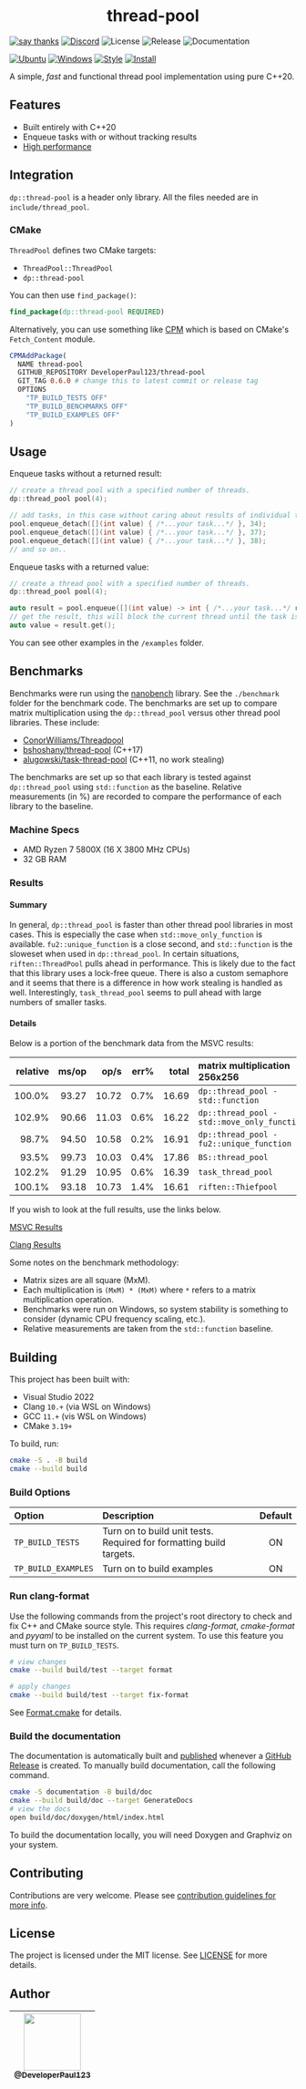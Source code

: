 <h1 align=center>
thread-pool
</h1>

[![say thanks](https://img.shields.io/badge/Say%20Thanks-👍-1EAEDB.svg)](https://github.com/DeveloperPaul123/thread-pool/stargazers)
[![Discord](https://img.shields.io/discord/652515194572111872?logo=Discord)](https://discord.gg/CX2ybByRnt)
![License](https://img.shields.io/github/license/DeveloperPaul123/thread-pool?color=blue)
![Release](https://img.shields.io/github/v/release/DeveloperPaul123/thread-pool)
![Documentation](https://img.shields.io/website?label=docs&url=https%3A%2F%2Fdeveloperpaul123.github.io%2Fthread-pool%2F)

[![Ubuntu](https://github.com/DeveloperPaul123/thread-pool/actions/workflows/ubuntu.yml/badge.svg)](https://github.com/DeveloperPaul123/thread-pool/actions/workflows/ubuntu.yml)
[![Windows](https://github.com/DeveloperPaul123/thread-pool/actions/workflows/windows.yml/badge.svg)](https://github.com/DeveloperPaul123/thread-pool/actions/workflows/windows.yml)
[![Style](https://github.com/DeveloperPaul123/thread-pool/actions/workflows/style.yml/badge.svg)](https://github.com/DeveloperPaul123/thread-pool/actions/workflows/style.yml)
[![Install](https://github.com/DeveloperPaul123/thread-pool/actions/workflows/install.yml/badge.svg)](https://github.com/DeveloperPaul123/thread-pool/actions/workflows/install.yml)

A simple, *fast* and functional thread pool implementation using pure C++20.

## Features

* Built entirely with C++20
* Enqueue tasks with or without tracking results
* [High performance](#benchmarks)

## Integration

`dp::thread-pool` is a header only library. All the files needed are in `include/thread_pool`.

### CMake

`ThreadPool` defines two CMake targets:

* `ThreadPool::ThreadPool`
* `dp::thread-pool`

You can then use `find_package()`:

```cmake
find_package(dp::thread-pool REQUIRED)
```

Alternatively, you can use something like [CPM](https://github.com/TheLartians/CPM) which is based on CMake's `Fetch_Content` module.

```cmake
CPMAddPackage(
  NAME thread-pool
  GITHUB_REPOSITORY DeveloperPaul123/thread-pool
  GIT_TAG 0.6.0 # change this to latest commit or release tag
  OPTIONS
    "TP_BUILD_TESTS OFF"
    "TP_BUILD_BENCHMARKS OFF"
    "TP_BUILD_EXAMPLES OFF"  
)
```

## Usage

Enqueue tasks without a returned result:

```cpp
// create a thread pool with a specified number of threads.
dp::thread_pool pool(4);

// add tasks, in this case without caring about results of individual tasks
pool.enqueue_detach([](int value) { /*...your task...*/ }, 34);
pool.enqueue_detach([](int value) { /*...your task...*/ }, 37);
pool.enqueue_detach([](int value) { /*...your task...*/ }, 38);
// and so on..
```

Enqueue tasks with a returned value:

```cpp
// create a thread pool with a specified number of threads.
dp::thread_pool pool(4);

auto result = pool.enqueue([](int value) -> int { /*...your task...*/ return value; }, 34);
// get the result, this will block the current thread until the task is complete
auto value = result.get();
```

You can see other examples in the `/examples` folder.

## Benchmarks

Benchmarks were run using the [nanobench](https://github.com/martinus/nanobench) library. See the `./benchmark` folder for the benchmark code. The benchmarks are set up to compare matrix multiplication using the `dp::thread_pool` versus other thread pool libraries. These include:

* [ConorWilliams/Threadpool](https://github.com/ConorWilliams/Threadpool)
* [bshoshany/thread-pool](https://github.com/bshoshany/thread-pool) (C++17)
* [alugowski/task-thread-pool](https://github.com/alugowski/task-thread-pool) (C++11, no work stealing)

The benchmarks are set up so that each library is tested against `dp::thread_pool` using `std::function` as the baseline. Relative measurements (in %) are recorded to compare the performance of each library to the baseline.

### Machine Specs

* AMD Ryzen 7 5800X (16 X 3800 MHz CPUs)
* 32 GB RAM

### Results

#### Summary

In general, `dp::thread_pool` is faster than other thread pool libraries in most cases. This is especially the case when `std::move_only_function` is available. `fu2::unique_function` is a close second, and `std::function` is the sloweset when used in `dp::thread_pool`. In certain situations, `riften::ThreadPool` pulls ahead in performance. This is likely due to the fact that this library uses a lock-free queue. There is also a custom semaphore and it seems that there is a difference in how work stealing is handled as well. Interestingly, `task_thread_pool` seems to pull ahead with large numbers of smaller tasks.

#### Details

Below is a portion of the benchmark data from the MSVC results:

| relative |               ms/op |                op/s |    err% |     total | matrix multiplication 256x256
|---------:|--------------------:|--------------------:|--------:|----------:|:------------------------------
|   100.0% |               93.27 |               10.72 |    0.7% |     16.69 | `dp::thread_pool - std::function`
|   102.9% |               90.66 |               11.03 |    0.6% |     16.22 | `dp::thread_pool - std::move_only_function`
|    98.7% |               94.50 |               10.58 |    0.2% |     16.91 | `dp::thread_pool - fu2::unique_function`
|    93.5% |               99.73 |               10.03 |    0.4% |     17.86 | `BS::thread_pool`
|   102.2% |               91.29 |               10.95 |    0.6% |     16.39 | `task_thread_pool`
|   100.1% |               93.18 |               10.73 |    1.4% |     16.61 | `riften::Thiefpool`

If you wish to look at the full results, use the links below.

[MSVC Results](./benchmark/results/benchmark_results_msvc.md)

[Clang Results](./benchmark/results/benchmark_results_clang.md)

Some notes on the benchmark methodology:

* Matrix sizes are all square (MxM).
* Each multiplication is `(MxM) * (MxM)` where `*` refers to a matrix multiplication operation.
* Benchmarks were run on Windows, so system stability is something to consider (dynamic CPU frequency scaling, etc.).
* Relative measurements are taken from the `std::function` baseline.

## Building

This project has been built with:

* Visual Studio 2022
* Clang `10.+` (via WSL on Windows)
* GCC `11.+` (vis WSL on Windows)
* CMake `3.19+`

To build, run:

```bash
cmake -S . -B build
cmake --build build
```

### Build Options

| Option              | Description                                                         | Default |
|:--------------------|:--------------------------------------------------------------------|:-------:|
| `TP_BUILD_TESTS`    | Turn on to build unit tests. Required for formatting build targets. |   ON    |
| `TP_BUILD_EXAMPLES` | Turn on to build examples                                           |   ON    |

### Run clang-format

Use the following commands from the project's root directory to check and fix C++ and CMake source style.
This requires *clang-format*, *cmake-format* and *pyyaml* to be installed on the current system. To use this feature you must turn on `TP_BUILD_TESTS`.

```bash
# view changes
cmake --build build/test --target format

# apply changes
cmake --build build/test --target fix-format
```

See [Format.cmake](https://github.com/TheLartians/Format.cmake) for details.

### Build the documentation

The documentation is automatically built and [published](https://developerpaul123.github.io/thread-pool) whenever a [GitHub Release](https://help.github.com/en/github/administering-a-repository/managing-releases-in-a-repository) is created.
To manually build documentation, call the following command.

```bash
cmake -S documentation -B build/doc
cmake --build build/doc --target GenerateDocs
# view the docs
open build/doc/doxygen/html/index.html
```

To build the documentation locally, you will need Doxygen and Graphviz on your system.

## Contributing

Contributions are very welcome. Please see [contribution guidelines for more info](CONTRIBUTING.md).

## License

The project is licensed under the MIT license. See [LICENSE](LICENSE) for more details.

## Author

| [<img src="https://avatars0.githubusercontent.com/u/6591180?s=460&v=4" width="100"><br><sub>@DeveloperPaul123</sub>](https://github.com/DeveloperPaul123) |
|:----:|
